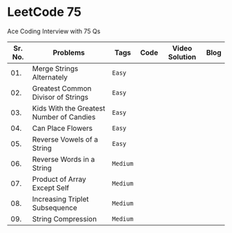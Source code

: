 # LeetCode 75

Ace Coding Interview with 75 Qs

| Sr. No. | Problems | Tags | Code | Video Solution | Blog |
|---------|----------|------|------|----------------|------|
| 01. | Merge Strings Alternately | `Easy` |
| 02. | Greatest Common Divisor of Strings | `Easy` |
| 03. | Kids With the Greatest Number of Candies | `Easy` |
| 04. | Can Place Flowers | `Easy` |
| 05. | Reverse Vowels of a String | `Easy` |
| 06. | Reverse Words in a String | `Medium` |
| 07. | Product of Array Except Self | `Medium` |
| 08. | Increasing Triplet Subsequence | `Medium` |
| 09. | String Compression | `Medium` |

